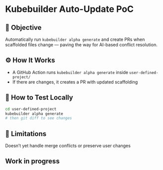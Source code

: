 # Kubebuilder Auto-Update PoC

## 🎯 Objective
Automatically run `kubebuilder alpha generate` and create PRs when scaffolded files change — paving the way for AI-based conflict resolution.

## ⚙️ How It Works
- A GitHub Action runs `kubebuilder alpha generate` inside `user-defined-project/`
- If there are changes, it creates a PR with updated scaffolding

## 🧪 How to Test Locally
```bash
cd user-defined-project
kubebuilder alpha generate
# then git diff to see changes
```

## 🚧 Limitations
Doesn’t yet handle merge conflicts or preserve user changes

## Work in progress
